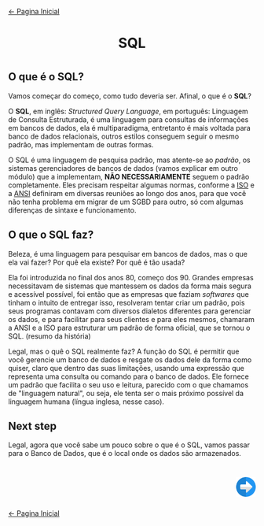 [← Pagina Inicial](../../README.md)

<h1 align="center">SQL<h1>

## O que é o SQL?

Vamos começar do começo, como tudo deveria ser.
Afinal, o que é o **SQL**?

O **SQL**, em inglês: *Structured Query Language*, em português: Linguagem de Consulta Estruturada, é uma linguagem para consultas de informações em bancos de dados, ela é multiparadigma, entretanto é mais voltada para banco de dados relacionais, outros estilos conseguem seguir o mesmo padrão, mas implementam de outras formas.

O SQL é uma linguagem de pesquisa padrão, mas atente-se ao *padrão*, os sistemas gerenciadores de bancos de dados (vamos explicar em outro módulo) que a implementam, **NÃO NECESSARIAMENTE** seguem o padrão completamente. Eles precisam respeitar algumas normas, conforme a [ISO](https://www.iso.org/standard/63555.html) e a [ANSI](https://blog.ansi.org/2018/10/sql-standard-iso-iec-9075-2016-ansi-x3-135/#gref) definiram em diversas reuniões ao longo dos anos, para que você não tenha problema em migrar de um SGBD para outro, só com algumas diferenças de sintaxe e funcionamento.

## O que o SQL faz?

Beleza, é uma linguagem para pesquisar em bancos de dados, mas o que ela vai fazer? Por quê ela existe? Por quê é tão usada?

Ela foi introduzida no final dos anos 80, começo dos 90. Grandes empresas necessitavam de sistemas que mantessem os dados da forma mais segura e acessível possível, foi então que as empresas que faziam *softwares* que tinham o intuito de entregar isso, resolveram tentar criar um padrão, pois seus programas contavam com diversos dialetos diferentes para gerenciar os dados, e para facilitar para seus clientes e para eles mesmos, chamaram a ANSI e a ISO para estruturar um padrão de forma oficial, que se tornou o SQL. (resumo da história)

Legal, mas o quê o SQL realmente faz? A função do SQL é permitir que você gerencie um banco de dados e resgate os dados dele da forma como quiser, claro que dentro das suas limitações, usando uma expressão que representa uma consulta ou comando para o banco de dados. Ele fornece um padrão que facilita o seu uso e leitura, parecido com o que chamamos de "linguagem natural", ou seja, ele tenta ser o mais próximo possível da linguagem humana (língua inglesa, nesse caso).

## Next step

Legal, agora que você sabe um pouco sobre o que é o SQL, vamos passar para o Banco de Dados, que é o local onde os dados são armazenados.

<h1 align="right">
<a href="./banco_de_dados.md"><img src="../../images/next-arrow.svg" alt="next" width="40px"></a>
</h1>

[← Pagina Inicial](../../README.md)